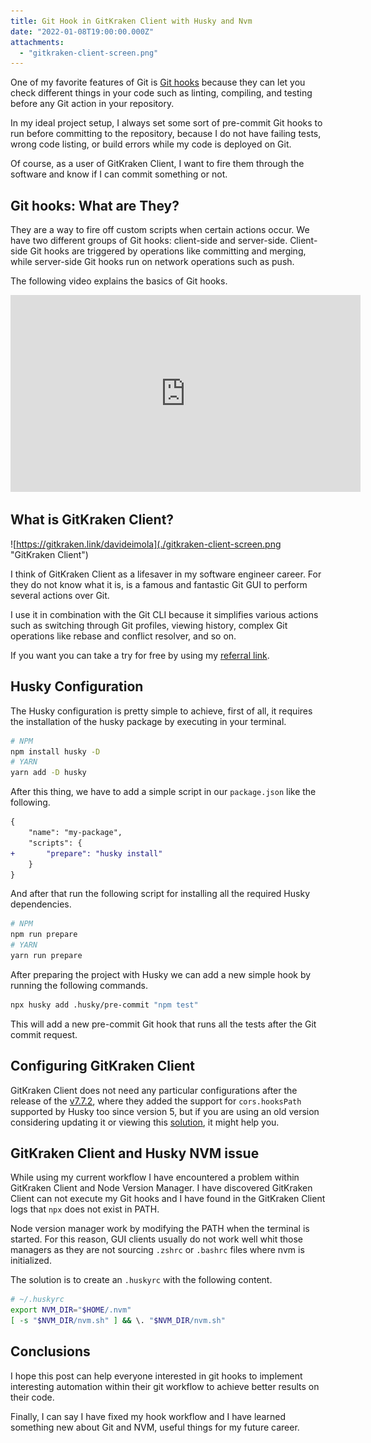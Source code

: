 ```yaml
---
title: Git Hook in GitKraken Client with Husky and Nvm
date: "2022-01-08T19:00:00.000Z"
attachments:
  - "gitkraken-client-screen.png"
---
```


One of my favorite features of Git is [Git hooks](https://git-scm.com/book/en/v2/Customizing-Git-Git-Hooks) because they can let you check different things in your code such as linting, compiling, and testing before any Git action in your repository.

In my ideal project setup, I always set some sort of pre-commit Git hooks to run before committing to the repository, because I do not have failing tests, wrong code listing, or build errors while my code is deployed on Git.

Of course, as a user of GitKraken Client, I want to fire them through the software and know if I can commit something or not.

## Git hooks: What are They?

They are a way to fire off custom scripts when certain actions occur. We have two different groups of Git hooks: client-side and server-side. Client-side Git hooks are triggered by operations like committing and merging, while server-side Git hooks run on network operations such as push.

The following video explains the basics of Git hooks.

<iframe width="560" height="315" src="https://www.youtube.com/embed/ZZgyILr-TjA" title="YouTube video player" frameborder="0" allow="accelerometer; autoplay; clipboard-write; encrypted-media; gyroscope; picture-in-picture" allowfullscreen></iframe>

## What is GitKraken Client?

![https://gitkraken.link/davideimola](./gitkraken-client-screen.png "GitKraken Client")

I think of GitKraken Client as a lifesaver in my software engineer career. For they do not know what it is, is a famous and fantastic Git GUI to perform several actions over Git.

I use it in combination with the Git CLI because it simplifies various actions such as switching through Git profiles, viewing history, complex Git operations like rebase and conflict resolver, and so on.

If you want you can take a try for free by using my [referral link](https://gitkraken.link/davideimola).

## Husky Configuration

The Husky configuration is pretty simple to achieve, first of all, it requires the installation of the husky package by executing in your terminal.

```bash
# NPM
npm install husky -D
# YARN
yarn add -D husky
```

After this thing, we have to add a simple script in our `package.json` like the following.

```diff
{
	"name": "my-package",
	"scripts": {
+		"prepare": "husky install"
	}
}
```

And after that run the following script for installing all the required Husky dependencies.

```bash
# NPM
npm run prepare
# YARN
yarn run prepare
```

After preparing the project with Husky we can add a new simple hook by running the following commands.

```bash
npx husky add .husky/pre-commit "npm test"
```

This will add a new pre-commit Git hook that runs all the tests after the Git commit request.

## Configuring GitKraken Client

GitKraken Client does not need any particular configurations after the release of the [v7.7.2](https://support.gitkraken.com/release-notes/7x/#version-772), where they added the support for `cors.hooksPath` supported by Husky too since version 5, but if you are using an old version considering updating it or viewing this [solution](https://github.com/typicode/husky/issues/875), it might help you.

## GitKraken Client and Husky NVM issue

While using my current workflow I have encountered a problem within GitKraken Client and Node Version Manager. I have discovered GitKraken Client can not execute my Git hooks and I have found in the GitKraken Client logs that `npx` does not exist in PATH.

Node version manager work by modifying the PATH when the terminal is started. For this reason, GUI clients usually do not work well whit those managers as they are not sourcing `.zshrc` or `.bashrc` files where nvm is initialized.

The solution is to create an `.huskyrc` with the following content.

```bash
# ~/.huskyrc
export NVM_DIR="$HOME/.nvm"
[ -s "$NVM_DIR/nvm.sh" ] && \. "$NVM_DIR/nvm.sh"
```

## Conclusions

I hope this post can help everyone interested in git hooks to implement interesting automation within their git workflow to achieve better results on their code.

Finally, I can say I have fixed my hook workflow and I have learned something new about Git and NVM, useful things for my future career.
